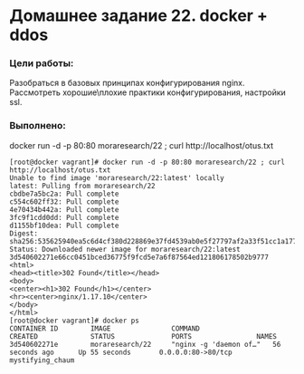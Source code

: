 # Домашнее задание 22. docker + ddos
### Цели работы: 
Разобраться в базовых принципах конфигурирования nginx. Рассмотреть хорошие\плохие практики конфигурирования, настройки ssl.
### Выполнено: 
docker run -d -p 80:80 moraresearch/22 ; curl http://localhost/otus.txt
```
[root@docker vagrant]# docker run -d -p 80:80 moraresearch/22 ; curl http://localhost/otus.txt
Unable to find image 'moraresearch/22:latest' locally
latest: Pulling from moraresearch/22
cbdbe7a5bc2a: Pull complete 
c554c602ff32: Pull complete 
4e70434b442a: Pull complete 
3fc9f1cdd0dd: Pull complete 
d1155bf10dea: Pull complete 
Digest: sha256:535625940ea5c6d4cf380d228869e37fd4539ab0e5f27797af2a33f51cc1a177
Status: Downloaded newer image for moraresearch/22:latest
3d540602271e66cc0451bced36775f9fcd5e7a6f87564ed121806178502b9777
<html>
<head><title>302 Found</title></head>
<body>
<center><h1>302 Found</h1></center>
<hr><center>nginx/1.17.10</center>
</body>
</html>
[root@docker vagrant]# docker ps 
CONTAINER ID        IMAGE               COMMAND                  CREATED             STATUS              PORTS                NAMES
3d540602271e        moraresearch/22     "nginx -g 'daemon of…"   56 seconds ago      Up 55 seconds       0.0.0.0:80->80/tcp   mystifying_chaum

```

